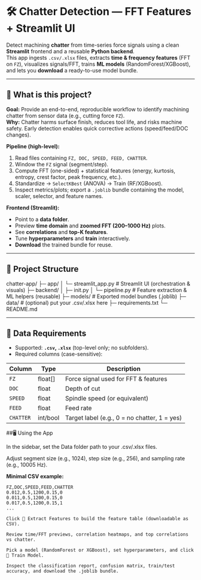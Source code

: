 # 🛠️ Chatter Detection — FFT Features + Streamlit UI

Detect machining **chatter** from time-series force signals using a clean **Streamlit** frontend and a reusable **Python backend**.  
This app ingests `.csv/.xlsx` files, extracts **time & frequency features** (FFT on `FZ`), visualizes signals/FFT, trains **ML models** (RandomForest/XGBoost), and lets you **download** a ready-to-use model bundle.

---

## 🔎 What is this project?

**Goal:** Provide an end-to-end, reproducible workflow to identify machining chatter from sensor data (e.g., cutting force `FZ`).  
**Why:** Chatter harms surface finish, reduces tool life, and risks machine safety. Early detection enables quick corrective actions (speed/feed/DOC changes).

**Pipeline (high-level):**
1. Read files containing `FZ, DOC, SPEED, FEED, CHATTER`.
2. Window the `FZ` signal (segment/step).
3. Compute FFT (one-sided) + statistical features (energy, kurtosis, entropy, crest factor, peak frequency, etc.).
4. Standardize → `SelectKBest` (ANOVA) → Train (RF/XGBoost).
5. Inspect metrics/plots; export a `.joblib` bundle containing the model, scaler, selector, and feature names.

**Frontend (Streamlit):**
- Point to a **data folder**.
- Preview **time domain** and **zoomed FFT (200–1000 Hz)** plots.
- See **correlations** and **top-K features**.
- Tune **hyperparameters** and **train** interactively.
- **Download** the trained bundle for reuse.

---

## 📂 Project Structure

chatter-app/
├─ app/
│ └─ streamlit_app.py # Streamlit UI (orchestration & visuals)
├─ backend/
│ ├─ init.py
│ └─ pipeline.py # Feature extraction & ML helpers (reusable)
├─ models/ # Exported model bundles (.joblib)
├─ data/ # (optional) put your .csv/.xlsx here
├─ requirements.txt
└─ README.md

---

## 🧾 Data Requirements

- Supported: **`.csv`, `.xlsx`** (top-level only; no subfolders).
- Required columns (case-sensitive):

| Column    | Type     | Description                                 |
|-----------|----------|---------------------------------------------|
| `FZ`      | float[]  | Force signal used for FFT & features        |
| `DOC`     | float    | Depth of cut                                |
| `SPEED`   | float    | Spindle speed (or equivalent)               |
| `FEED`    | float    | Feed rate                                   |
| `CHATTER` | int/bool | Target label (e.g., 0 = no chatter, 1 = yes)|

##🖥️ Using the App

In the sidebar, set the Data folder path to your .csv/.xlsx files.

Adjust segment size (e.g., 1024), step size (e.g., 256), and sampling rate (e.g., 10005 Hz).

**Minimal CSV example:**
```csv
FZ,DOC,SPEED,FEED,CHATTER
0.012,0.5,1200,0.15,0
0.011,0.5,1200,0.15,0
0.017,0.5,1200,0.15,1
...

Click 🔎 Extract Features to build the feature table (downloadable as CSV).

Review time/FFT previews, correlation heatmaps, and top correlations vs chatter.

Pick a model (RandomForest or XGBoost), set hyperparameters, and click 🚀 Train Model.

Inspect the classification report, confusion matrix, train/test accuracy, and download the .joblib bundle.

